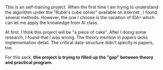 This is an self-training project.
When the first time I am trying to understand the algorithm under the "Rubik's cube solver" available on Internet , I found several methods.  However, the one I choose is the variation of IDA`*` which can let me apply the knowledge from AI class.

At first, I think this project will be "a piece of cake".  After I doing some research, I found that I was wrong.  The theory mention in papers lacks implementation detail.  The critical data-structure didn't specify in papers, too.

For this sack, **this project is trying to filled up the "gap" between theory and practical program.**
